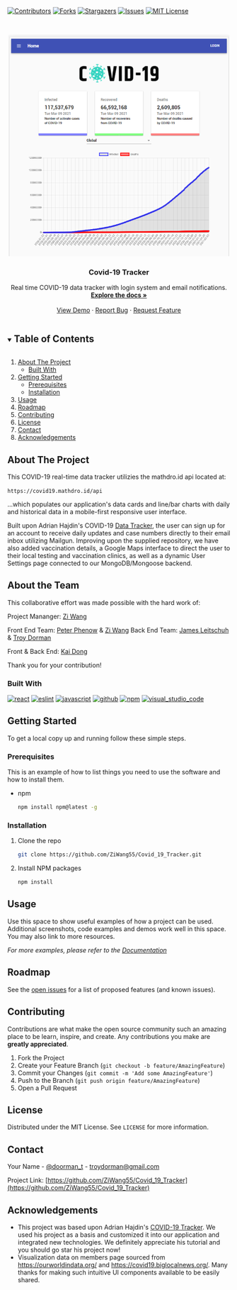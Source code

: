 [![Contributors][contributors-shield]][contributors-url]
[![Forks][forks-shield]][forks-url]
[![Stargazers][stars-shield]][stars-url]
[![Issues][issues-shield]][issues-url]
[![MIT License][license-shield]][license-url]




<!-- PROJECT LOGO -->
<br />
<p align="center">
  <a href="https://github.com/ZiWang55/Covid_19_Tracker">
    <img src="readme_ss_1.PNG" alt="Logo" width="500" height="500">
  </a>

  <h3 align="center">Covid-19 Tracker</h3>

  <p align="center">
    Real time COVID-19 data tracker with login system and email notifications.
    <br />
    <a href="https://github.com/ZiWang55/Covid_19_Tracker"><strong>Explore the docs »</strong></a>
    <br />
    <br />
    <a href="https://covid-track3r-app.herokuapp.com/">View Demo</a>
    ·
    <a href="https://github.com/ZiWang55/Covid_19_Tracker/issues">Report Bug</a>
    ·
    <a href="https://github.com/ZiWang55/Covid_19_Tracker/issues">Request Feature</a>
  </p>
</p>



<!-- TABLE OF CONTENTS -->
<details open="open">
  <summary><h2 style="display: inline-block">Table of Contents</h2></summary>
  <ol>
    <li>
      <a href="#about-the-project">About The Project</a>
      <ul>
        <li><a href="#built-with">Built With</a></li>
      </ul>
    </li>
    <li>
      <a href="#getting-started">Getting Started</a>
      <ul>
        <li><a href="#prerequisites">Prerequisites</a></li>
        <li><a href="#installation">Installation</a></li>
      </ul>
    </li>
    <li><a href="#usage">Usage</a></li>
    <li><a href="#roadmap">Roadmap</a></li>
    <li><a href="#contributing">Contributing</a></li>
    <li><a href="#license">License</a></li>
    <li><a href="#contact">Contact</a></li>
    <li><a href="#acknowledgements">Acknowledgements</a></li>
  </ol>
</details>

## About The Project

This COVID-19 real-time data tracker utilizies the mathdro.id api located at:

`https://covid19.mathdro.id/api`

...which populates our application's data cards and line/bar charts with daily and historical data in a mobile-first responsive user interface.  

Built upon Adrian Hajdin's COVID-19 [Data Tracker](https://github.com/adrianhajdin/project_corona_tracker), the user can sign up for an account to receive daily updates and case numbers directly to their email inbox utilizing Mailgun.  Improving upon the supplied repository, we have also added vaccination details, a Google Maps interface to direct the user to their local testing and vaccination clinics, as well as a dynamic User Settings page connected to our MongoDB/Mongoose backend.


<!-- ABOUT THE PROJECT -->
## About the Team

This collaborative effort was made possible with the hard work of:

Project Mananger: [Zi Wang](https://github.com/ZiWang55) 

Front End Team: [Peter Phenow](https://github.com/peterphenow) & [Zi Wang](https://github.com/ZiWang55)
Back End Team: [James Leitschuh](https://github.com/jamesleitschuh02) & [Troy Dorman](https://github.com/infiniteoo)

Front & Back End: [Kai Dong](https://github.com/kaidong-chr)

Thank you for your contribution!

### Built With

[![react](https://aleen42.github.io/badges/src/react.svg)](https://aleen42.github.io/badges/src/react.svg)
[![eslint](https://aleen42.github.io/badges/src/eslint.svg)](https://aleen42.github.io/badges/src/eslint.svg)
[![javascript](https://aleen42.github.io/badges/src/javascript.svg)](https://aleen42.github.io/badges/src/javascript.svg)
[![github](https://aleen42.github.io/badges/src/github.svg)](https://aleen42.github.io/badges/src/github.svg)
[![npm](https://aleen42.github.io/badges/src/npm.svg)](https://aleen42.github.io/badges/src/npm.svg)
[![visual_studio_code](https://aleen42.github.io/badges/src/visual_studio_code.svg)](https://aleen42.github.io/badges/src/visual_studio_code.svg)


<!-- GETTING STARTED -->
## Getting Started

To get a local copy up and running follow these simple steps.

### Prerequisites

This is an example of how to list things you need to use the software and how to install them.
* npm
  ```sh
  npm install npm@latest -g
  ```

### Installation

1. Clone the repo
   ```sh
   git clone https://github.com/ZiWang55/Covid_19_Tracker.git
   ```
2. Install NPM packages
   ```sh
   npm install
   ```



<!-- USAGE EXAMPLES -->
## Usage

Use this space to show useful examples of how a project can be used. Additional screenshots, code examples and demos work well in this space. You may also link to more resources.

_For more examples, please refer to the [Documentation](https://example.com)_



<!-- ROADMAP -->
## Roadmap

See the [open issues](https://github.com/ZiWang55/Covid_19_Tracker/issues) for a list of proposed features (and known issues).



<!-- CONTRIBUTING -->
## Contributing

Contributions are what make the open source community such an amazing place to be learn, inspire, and create. Any contributions you make are **greatly appreciated**.

1. Fork the Project
2. Create your Feature Branch (`git checkout -b feature/AmazingFeature`)
3. Commit your Changes (`git commit -m 'Add some AmazingFeature'`)
4. Push to the Branch (`git push origin feature/AmazingFeature`)
5. Open a Pull Request



<!-- LICENSE -->
## License

Distributed under the MIT License. See `LICENSE` for more information.



<!-- CONTACT -->
## Contact

Your Name - [@doorman_t](https://twitter.com/doorman_t) - troydorman@gmail.com

Project Link: [https://github.com/ZiWang55/Covid_19_Tracker](https://github.com/ZiWang55/Covid_19_Tracker)



<!-- ACKNOWLEDGEMENTS -->
## Acknowledgements

* This project was based upon Adrian Hajdin's [COVID-19 Tracker](https://github.com/adrianhajdin/project_corona_tracker).  We used his project as a basis and customized it into our application and integrated new technologies.  We definitely appreciate his tutorial and you should go star his project now!
* Visualization data on members page sourced from https://ourworldindata.org/ and https://covid19.biglocalnews.org/. Many thanks for making such intuitive UI components available to be easily shared.





<!-- MARKDOWN LINKS & IMAGES -->
<!-- https://www.markdownguide.org/basic-syntax/#reference-style-links -->
[contributors-shield]: https://img.shields.io/github/contributors/ZiWang55/Covid_19_Tracker?style=for-the-badge
[contributors-url]: https://github.com/ZiWang55/repo/graphs/contributors
[forks-shield]: https://img.shields.io/github/forks/ZiWang55/Covid_19_Tracker?style=for-the-badge
[forks-url]: https://github.com/ZiWang55/repo/network/members
[stars-shield]: https://img.shields.io/github/stars/ZiWang55/Covid_19_Tracker?style=for-the-badge
[stars-url]: https://github.com/ZiWang55/repo/stargazers
[issues-shield]: https://img.shields.io/github/issues/ZiWang55/Covid_19_Tracker?style=for-the-badge
[issues-url]: https://github.com/ZiWang55/repo/issues
[license-shield]: https://img.shields.io/github/license/ZiWang55/Covid_19_Tracker?style=for-the-badge
[license-url]: https://github.com/ZiWang55/Covid_19_Tracker/LICENSE.txt

